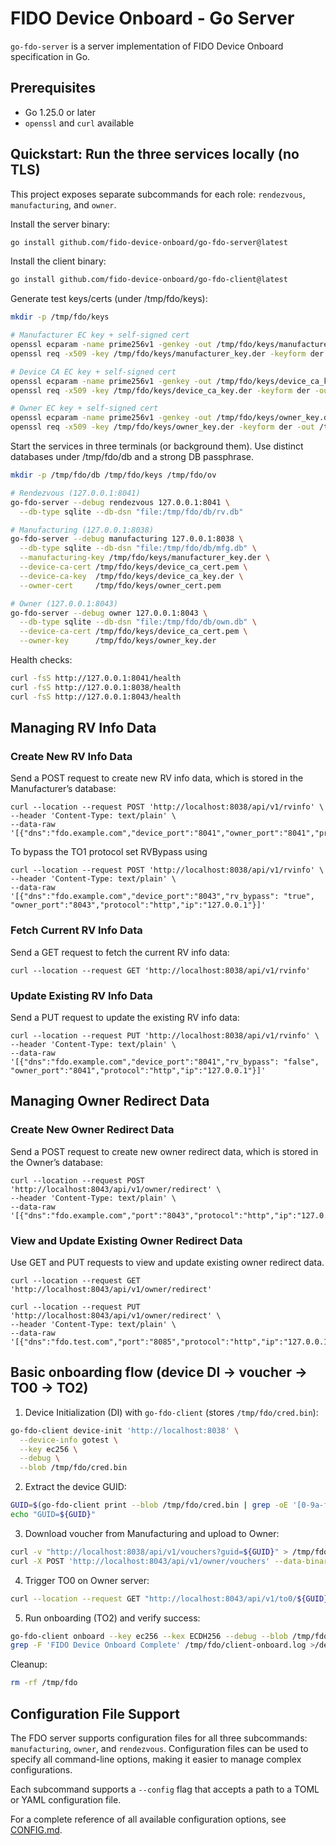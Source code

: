 # FIDO Device Onboard - Go Server

`go-fdo-server` is a server implementation of FIDO Device Onboard specification in Go.

[fdo]: https://fidoalliance.org/specs/FDO/FIDO-Device-Onboard-PS-v1.1-20220419/FIDO-Device-Onboard-PS-v1.1-20220419.html
[cbor]: https://www.rfc-editor.org/rfc/rfc8949.html
[cose]: https://datatracker.ietf.org/doc/html/rfc8152

## Prerequisites

- Go 1.25.0 or later
- `openssl` and `curl` available

## Quickstart: Run the three services locally (no TLS)
This project exposes separate subcommands for each role: `rendezvous`, `manufacturing`, and `owner`.

Install the server binary:

```bash
go install github.com/fido-device-onboard/go-fdo-server@latest
```

Install the client binary:

```bash
go install github.com/fido-device-onboard/go-fdo-client@latest
```

Generate test keys/certs (under /tmp/fdo/keys):

```bash
mkdir -p /tmp/fdo/keys

# Manufacturer EC key + self-signed cert
openssl ecparam -name prime256v1 -genkey -out /tmp/fdo/keys/manufacturer_key.der -outform der
openssl req -x509 -key /tmp/fdo/keys/manufacturer_key.der -keyform der -out /tmp/fdo/keys/manufacturer_cert.pem -days 365 -subj "/C=US/O=Example/CN=Manufacturer"

# Device CA EC key + self-signed cert
openssl ecparam -name prime256v1 -genkey -out /tmp/fdo/keys/device_ca_key.der -outform der
openssl req -x509 -key /tmp/fdo/keys/device_ca_key.der -keyform der -out /tmp/fdo/keys/device_ca_cert.pem -days 365 -subj "/C=US/O=Example/CN=Device"

# Owner EC key + self-signed cert
openssl ecparam -name prime256v1 -genkey -out /tmp/fdo/keys/owner_key.der -outform der
openssl req -x509 -key /tmp/fdo/keys/owner_key.der -keyform der -out /tmp/fdo/keys/owner_cert.pem -days 365 -subj "/C=US/O=Example/CN=Owner"

```

Start the services in three terminals (or background them). Use distinct databases under /tmp/fdo/db and a strong DB passphrase.

```bash
mkdir -p /tmp/fdo/db /tmp/fdo/keys /tmp/fdo/ov

# Rendezvous (127.0.0.1:8041)
go-fdo-server --debug rendezvous 127.0.0.1:8041 \
  --db-type sqlite --db-dsn "file:/tmp/fdo/db/rv.db"

# Manufacturing (127.0.0.1:8038)
go-fdo-server --debug manufacturing 127.0.0.1:8038 \
  --db-type sqlite --db-dsn "file:/tmp/fdo/db/mfg.db" \
  --manufacturing-key /tmp/fdo/keys/manufacturer_key.der \
  --device-ca-cert /tmp/fdo/keys/device_ca_cert.pem \
  --device-ca-key  /tmp/fdo/keys/device_ca_key.der \
  --owner-cert     /tmp/fdo/keys/owner_cert.pem

# Owner (127.0.0.1:8043)
go-fdo-server --debug owner 127.0.0.1:8043 \
  --db-type sqlite --db-dsn "file:/tmp/fdo/db/own.db" \
  --device-ca-cert /tmp/fdo/keys/device_ca_cert.pem \
  --owner-key      /tmp/fdo/keys/owner_key.der
```

Health checks:

```bash
curl -fsS http://127.0.0.1:8041/health
curl -fsS http://127.0.0.1:8038/health
curl -fsS http://127.0.0.1:8043/health
```

## Managing RV Info Data
### Create New RV Info Data
Send a POST request to create new RV info data, which is stored in the Manufacturer’s database:
```
curl --location --request POST 'http://localhost:8038/api/v1/rvinfo' \                      
--header 'Content-Type: text/plain' \
--data-raw '[{"dns":"fdo.example.com","device_port":"8041","owner_port":"8041","protocol":"http","ip":"127.0.0.1"}]'
```
To bypass the TO1 protocol set RVBypass using
```
curl --location --request POST 'http://localhost:8038/api/v1/rvinfo' \                      
--header 'Content-Type: text/plain' \
--data-raw '[{"dns":"fdo.example.com","device_port":"8043","rv_bypass": "true", "owner_port":"8043","protocol":"http","ip":"127.0.0.1"}]'
```
### Fetch Current RV Info Data
Send a GET request to fetch the current RV info data:
```
curl --location --request GET 'http://localhost:8038/api/v1/rvinfo'
```

### Update Existing RV Info Data
Send a PUT request to update the existing RV info data:
```
curl --location --request PUT 'http://localhost:8038/api/v1/rvinfo' \
--header 'Content-Type: text/plain' \
--data-raw '[{"dns":"fdo.example.com","device_port":"8041","rv_bypass": "false", "owner_port":"8041","protocol":"http","ip":"127.0.0.1"}]'
```

## Managing Owner Redirect Data
### Create New Owner Redirect Data
Send a POST request to create new owner redirect data, which is stored in the Owner’s database:
```
curl --location --request POST 'http://localhost:8043/api/v1/owner/redirect' \
--header 'Content-Type: text/plain' \
--data-raw '[{"dns":"fdo.example.com","port":"8043","protocol":"http","ip":"127.0.0.1"}]'
```

### View and Update Existing Owner Redirect Data
Use GET and PUT requests to view and update existing owner redirect data.
```
curl --location --request GET 'http://localhost:8043/api/v1/owner/redirect'

curl --location --request PUT 'http://localhost:8043/api/v1/owner/redirect' \
--header 'Content-Type: text/plain' \
--data-raw '[{"dns":"fdo.test.com","port":"8085","protocol":"http","ip":"127.0.0.1"}]'
```


## Basic onboarding flow (device DI → voucher → TO0 → TO2)

1. Device Initialization (DI) with `go-fdo-client` (stores `/tmp/fdo/cred.bin`):

```bash
go-fdo-client device-init 'http://localhost:8038' \
  --device-info gotest \
  --key ec256 \
  --debug \
  --blob /tmp/fdo/cred.bin
```

2. Extract the device GUID:

```bash
GUID=$(go-fdo-client print --blob /tmp/fdo/cred.bin | grep -oE '[0-9a-fA-F]{32}' | head -n1)
echo "GUID=${GUID}"
```

3. Download voucher from Manufacturing and upload to Owner:

```bash
curl -v "http://localhost:8038/api/v1/vouchers?guid=${GUID}" > /tmp/fdo/ov/ownervoucher
curl -X POST 'http://localhost:8043/api/v1/owner/vouchers' --data-binary @/tmp/fdo/ov/ownervoucher
```

4. Trigger TO0 on Owner server:

```bash
curl --location --request GET "http://localhost:8043/api/v1/to0/${GUID}"
```

5. Run onboarding (TO2) and verify success:

```bash
go-fdo-client onboard --key ec256 --kex ECDH256 --debug --blob /tmp/fdo/cred.bin | tee /tmp/fdo/client-onboard.log
grep -F 'FIDO Device Onboard Complete' /tmp/fdo/client-onboard.log >/dev/null && echo 'Onboarding OK'
```

Cleanup:

```bash
rm -rf /tmp/fdo
```

## Configuration File Support

The FDO server supports configuration files for all three subcommands: `manufacturing`, `owner`, and `rendezvous`. Configuration files can be used to specify all command-line options, making it easier to manage complex configurations.

Each subcommand supports a `--config` flag that accepts a path to a TOML or YAML configuration file.

For a complete reference of all available configuration options, see [CONFIG.md](CONFIG.md).
